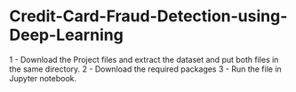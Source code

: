 # Credit-Card-Fraud-Detection-using-Deep-Learning

1 - Download the Project files and extract the dataset and put both files in the same directory.
2 - Download the required packages
3 - Run the file in Jupyter notebook.

